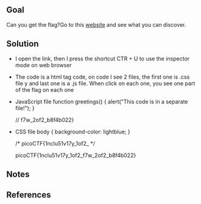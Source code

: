 ## Goal
Can you get the flag?Go to this [website](http://saturn.picoctf.net:58519/) and see what you can discover.
## Solution

+ I open the link, then I press the shortcut  CTR + U to use the inspector mode on web browser
+ The code is a html tag code, on code I see 2 files, the first one is .css file y and last one is a .js file. When click on each one, you see one part of the flag on each one
+ JavaScript file
	function greetings()
	{
	  alert("This code is in a separate file!");
	}
	
	//  f7w_2of2_b8f4b022}
+ CSS file
	 body {
	  background-color: lightblue;
	}
	
	/*  picoCTF{1nclu51v17y_1of2_  */

	picoCTF{1nclu51v17y_1of2_f7w_2of2_b8f4b022}

## Notes

## References